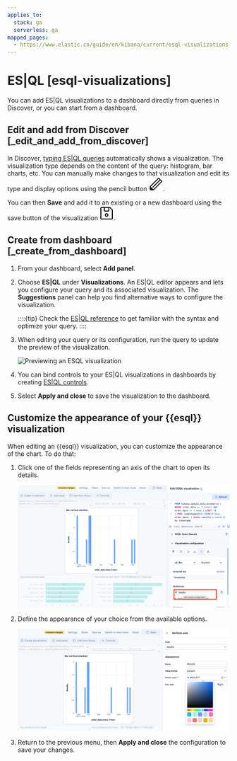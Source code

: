 ```yaml
---
applies_to:
  stack: ga
  serverless: ga
mapped_pages:
  - https://www.elastic.co/guide/en/kibana/current/esql-visualizations.html
---
```


# ES|QL [esql-visualizations]

You can add ES|QL visualizations to a dashboard directly from queries in Discover, or you can start from a dashboard.


## Edit and add from Discover [_edit_and_add_from_discover]

In Discover, [typing ES|QL queries](../query-filter/languages/esql-kibana.md) automatically shows a visualization. The visualization type depends on the content of the query: histogram, bar charts, etc. You can manually make changes to that visualization and edit its type and display options using the pencil button ![pencil button](/explore-analyze/images/kibana-esql-icon-edit-visualization.svg "").

You can then **Save** and add it to an existing or a new dashboard using the save button of the visualization ![save button](/explore-analyze/images/kibana-esql-icon-save-visualization.svg "").


## Create from dashboard [_create_from_dashboard]

1. From your dashboard, select **Add panel**.
2. Choose **ES|QL** under **Visualizations**. An ES|QL editor appears and lets you configure your query and its associated visualization. The **Suggestions** panel can help you find alternative ways to configure the visualization.

   ::::{tip}
   Check the [ES|QL reference](elasticsearch://reference/query-languages/esql.md) to get familiar with the syntax and optimize your query.
   ::::

3. When editing your query or its configuration, run the query to update the preview of the visualization.

    ![Previewing an ESQL visualization](https://images.contentstack.io/v3/assets/bltefdd0b53724fa2ce/blt69dcceb4f1e12bc1/66c752d6aff77d384dc44209/edit-esql-visualization.gif "")

4. You can bind controls to your ES|QL visualizations in dashboards by creating [ES|QL controls](../dashboards/add-controls.md#add-esql-control).
5. Select **Apply and close** to save the visualization to the dashboard.


## Customize the appearance of your {{esql}} visualization

When editing an {{esql}} visualization, you can customize the appearance of the chart. To do that:

1. Click one of the fields representing an axis of the chart to open its details.

   ![Click on the axis field to open its details](/explore-analyze/images/esql-visualization-customize-axis.png)

2. Define the appearance of your choice from the available options.

   ![Appearance customization options for ESQL charts](/explore-analyze/images/esql-visualization-customization-options.png)

3. Return to the previous menu, then **Apply and close** the configuration to save your changes.
